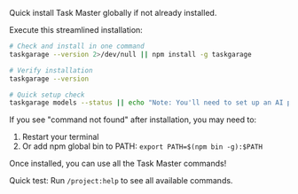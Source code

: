 Quick install Task Master globally if not already installed.

Execute this streamlined installation:

```bash
# Check and install in one command
taskgarage --version 2>/dev/null || npm install -g taskgarage

# Verify installation
taskgarage --version

# Quick setup check
taskgarage models --status || echo "Note: You'll need to set up an AI provider API key"
```

If you see "command not found" after installation, you may need to:
1. Restart your terminal
2. Or add npm global bin to PATH: `export PATH=$(npm bin -g):$PATH`

Once installed, you can use all the Task Master commands!

Quick test: Run `/project:help` to see all available commands.